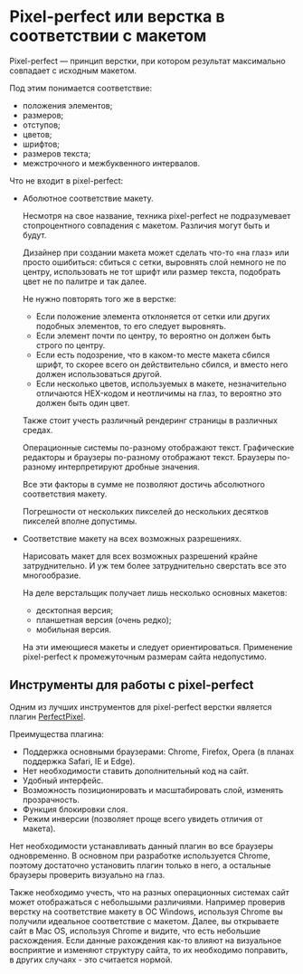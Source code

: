 # Pixel-perfect или верстка в соответствии с макетом

Pixel-perfect — принцип верстки, при котором результат максимально совпадает с исходным макетом.

Под этим понимается соответствие:

* положения элементов;
* размеров;
* отступов;
* цветов;
* шрифтов;
* размеров текста;
* межстрочного и межбуквенного интервалов.

Что не входит в pixel-perfect:

* Аболютное соответствие макету.

  Несмотря на свое название, техника pixel-perfect не подразумевает стопроцентного совпадения с макетом.
  Различия могут быть и будут.

  Дизайнер при создании макета может сделать что-то «на глаз» или просто ошибиться: сбиться с сетки, выровнять слой немного не по центру, использовать не тот шрифт или размер текста, подобрать цвет не по палитре и так далее.

  Не нужно повторять того же в верстке:

  * Если положение элемента отклоняется от сетки или других подобных элементов, то его следует выровнять.
  * Если элемент почти по центру, то вероятно он должен быть строго по центру.
  * Если есть подозрение, что в каком-то месте макета сбился шрифт, то скорее всего он действительно сбился, и вместо него должен использоваться другой.
  * Если несколько цветов, используемых в макете, незначительно отличаются HEX-кодом и неотличимы на глаз, то вероятно это должен быть один цвет.

  Также стоит учесть различный рендеринг страницы в различных средах.

  Операционные системы по-разному отображают текст.
  Графические редакторы и браузеры по-разному отображают текст.
  Браузеры по-разному интерпретируют дробные значения.

  Все эти факторы в сумме не позволяют достичь абсолютного соответствия макету.

  Погрешности от нескольких пикселей до нескольких десятков пикселей вполне допустимы.

* Соответствие макету на всех возможных разрешениях.

  Нарисовать макет для всех возможных разрешений крайне затруднительно.
  И уж тем более затруднительно сверстать все это многообразие.

  На деле верстальщик получает лишь несколько основных макетов:

  * десктопная версия;
  * планшетная версия (очень редко);
  * мобильная версия.

  На эти имеющиеся макеты и следует ориентироваться.
  Применение pixel-perfect к промежуточным размерам сайта недопустимо.

## Инструменты для работы с pixel-perfect

Одним из лучших инструментов для pixel-perfect верстки является плагин [PerfectPixel](http://www.welldonecode.com/perfectpixel/).

Преимущества плагина:

* Поддержка основными браузерами: Chrome, Firefox, Opera (в планах поддержка Safari, IE и Edge).
* Нет необходимости ставить дополнительный код на сайт.
* Удобный интерфейс.
* Возможность позиционировать и масштабировать слой, изменять прозрачность.
* Функция блокировки слоя.
* Режим инверсии (позволяет проще всего увидеть отличия от макета).

Нет необходимости устанавливать данный плагин во все браузеры одновременно. В основном при разработке используется Chrome, поэтому достаточно установить плагин только в него, а остальные браузеры проверить визуально на глаз.

Также необходимо учесть, что на разных операционных системах сайт может отображаться с небольшыми различиями. Например проверив верстку на соответствие макету в ОС Windows, используя Chrome вы получили идеальное соответствие с макетом. Далее, вы открываете сайт в Mac OS, используя Chrome и видите, что есть небольшие расхождения. Если данные рахождения как-то влияют на визуальное восприятие и изменяют структуру сайта, то их необходимо поправить, в других случаях - это считается нормой.
